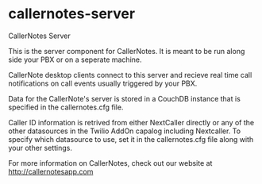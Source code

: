 # callernotes-server
CallerNotes Server

This is the server component for CallerNotes.  It is meant to be run along side your PBX or on a seperate machine.

CallerNote desktop clients connect to this server and recieve real time call notifications on call events usually triggered by your PBX.

Data for the CallerNote's server is stored in a CouchDB instance that is specified in the callernotes.cfg file.

Caller ID information is retrived from either NextCaller directly or any of the other datasources in the Twilio AddOn capalog including Nextcaller.
To specify which datasource to use, set it in the callernotes.cfg file along with your other settings.

For more information on CallerNotes, check out our website at http://callernotesapp.com
